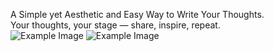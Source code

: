 A Simple yet Aesthetic and Easy Way to Write Your Thoughts.
<br>
Your thoughts, your stage — share, inspire, repeat.
<br>
<img src = "./Screenshot 2025-08-13 at 4.13.11 PM.png" alt="Example Image">
<img src = "./Screenshot 2025-08-13 at 4.13.37 PM.png" alt="Example Image">
